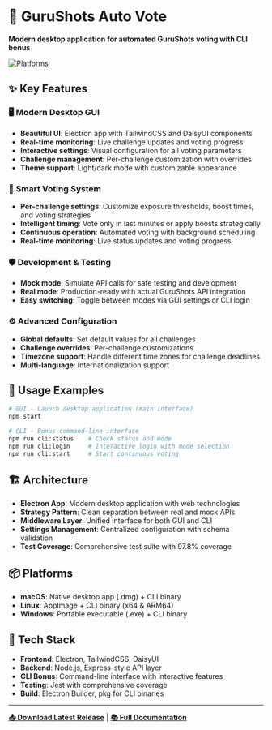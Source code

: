 # 🎯 GuruShots Auto Vote

**Modern desktop application for automated GuruShots voting with CLI bonus**

[![Platforms](https://img.shields.io/badge/platforms-macOS%20%7C%20Linux%20%7C%20Windows-blue)](https://github.com/isthisgitlab/gurushots-auto-vote/releases)

## ✨ Key Features

### 🖥️ **Modern Desktop GUI**
- **Beautiful UI**: Electron app with TailwindCSS and DaisyUI components
- **Real-time monitoring**: Live challenge updates and voting progress
- **Interactive settings**: Visual configuration for all voting parameters
- **Challenge management**: Per-challenge customization with overrides
- **Theme support**: Light/dark mode with customizable appearance

### 🔄 **Smart Voting System**
- **Per-challenge settings**: Customize exposure thresholds, boost times, and voting strategies
- **Intelligent timing**: Vote only in last minutes or apply boosts strategically
- **Continuous operation**: Automated voting with background scheduling
- **Real-time monitoring**: Live status updates and voting progress

### 🛡️ **Development & Testing**
- **Mock mode**: Simulate API calls for safe testing and development
- **Real mode**: Production-ready with actual GuruShots API integration
- **Easy switching**: Toggle between modes via GUI settings or CLI login

### ⚙️ **Advanced Configuration**
- **Global defaults**: Set default values for all challenges
- **Challenge overrides**: Per-challenge customizations
- **Timezone support**: Handle different time zones for challenge deadlines
- **Multi-language**: Internationalization support

## 🚀 Usage Examples

```bash
# GUI - Launch desktop application (main interface)
npm start

# CLI - Bonus command-line interface
npm run cli:status    # Check status and mode
npm run cli:login     # Interactive login with mode selection
npm run cli:start     # Start continuous voting
```

## 🏗️ Architecture

- **Electron App**: Modern desktop application with web technologies
- **Strategy Pattern**: Clean separation between real and mock APIs
- **Middleware Layer**: Unified interface for both GUI and CLI
- **Settings Management**: Centralized configuration with schema validation
- **Test Coverage**: Comprehensive test suite with 97.8% coverage

## 📦 Platforms

- **macOS**: Native desktop app (.dmg) + CLI binary
- **Linux**: AppImage + CLI binary (x64 & ARM64)
- **Windows**: Portable executable (.exe) + CLI binary

## 🔧 Tech Stack

- **Frontend**: Electron, TailwindCSS, DaisyUI
- **Backend**: Node.js, Express-style API layer
- **CLI Bonus**: Command-line interface with interactive features
- **Testing**: Jest with comprehensive coverage
- **Build**: Electron Builder, pkg for CLI binaries

---

**[📥 Download Latest Release](https://github.com/isthisgitlab/gurushots-auto-vote/releases)** | **[📚 Full Documentation](https://github.com/isthisgitlab/gurushots-auto-vote)** 